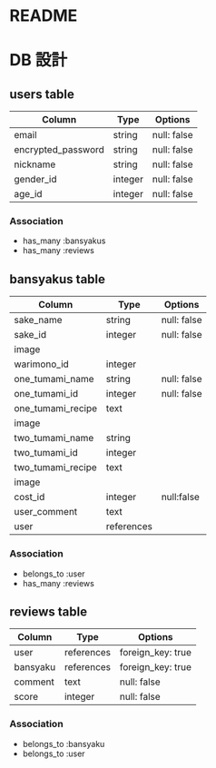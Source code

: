 # README
# DB 設計

## users table

| Column             | Type                | Options                 |
|--------------------|---------------------|-------------------------|
| email              | string              | null: false             |
| encrypted_password | string              | null: false             |
| nickname           | string              | null: false             |
| gender_id          | integer             | null: false             |
| age_id             | integer             | null: false             |

### Association

* has_many :bansyakus
* has_many :reviews

## bansyakus table

| Column                              | Type       | Options           |
|-------------------------------------|------------|-------------------|
| sake_name                           | string     | null: false       |
| sake_id                             | integer    | null: false       |
| image                               |            |                   |
| warimono_id                         | integer    |                   |
| one_tumami_name                     | string     | null: false       |
| one_tumami_id                       | integer    | null: false       |
| one_tumami_recipe                   | text       |                   |
| image                               |            |                   |
| two_tumami_name                     | string     |                   |
| two_tumami_id                       | integer    |                   |
| two_tumami_recipe                   | text       |                   |
| image                               |            |                   |
| cost_id                             | integer    | null:false        |
| user_comment                        | text       |                   |
| user                                | references |                   |

### Association

- belongs_to :user
- has_many :reviews

## reviews table

| Column      | Type       | Options           |
|-------------|------------|-------------------|
| user        | references | foreign_key: true |
| bansyaku    | references | foreign_key: true |
| comment     | text       | null: false       |
| score       | integer    | null: false       |

### Association

- belongs_to :bansyaku
- belongs_to :user
